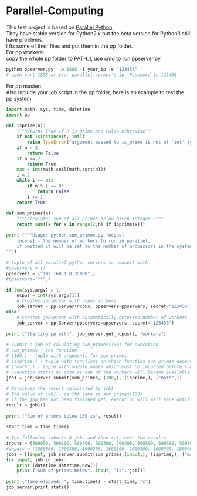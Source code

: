 # Parallel-Computing
This test project is based on [Parallel Python](https://www.parallelpython.com/)<br>
They have stable version for Python2.x but the beta version for Python3 still have problems.<br>
I fix some of their files and put them in the pp folder. <br>
For pp workers:<br>
copy the whole pp folder to PATH_1, use cmd to run ppserver.py<br>
```python
python ppserver.py  -p 1888 -i your_ip -s "123456"
# open port 1888 at your parallel worker's ip. Password is 123456
```
For pp master:<br>
Also include your job script in the pp folder, here is an example to test the pp system<br>
```python
import math, sys, time, datetime
import pp
 
def isprime(n):
    """Returns True if n is prime and False otherwise"""
    if not isinstance(n, int):
        raise TypeError("argument passed to is_prime is not of 'int' type")
    if n < 2:
        return False
    if n == 2:
        return True
    max = int(math.ceil(math.sqrt(n)))
    i = 2
    while i <= max:
        if n % i == 0:
            return False
        i += 1
    return True
 
def sum_primes(n):
    """Calculates sum of all primes below given integer n"""
    return sum([x for x in range(2,n) if isprime(x)])
 
print ("""Usage: python sum_primes.py [ncpus]
    [ncpus] - the number of workers to run in parallel, 
    if omitted it will be set to the number of processors in the system
""")
 
# tuple of all parallel python servers to connect with
#ppservers = ()
ppservers = ("192.168.1.8:35000",)
#ppservers=("*",)
 
if len(sys.argv) > 1:
    ncpus = int(sys.argv[1])
    # Creates jobserver with ncpus workers
    job_server = pp.Server(ncpus, ppservers=ppservers, secret="123456")
else:
    # Creates jobserver with automatically detected number of workers
    job_server = pp.Server(ppservers=ppservers, secret="123456")
 
print ("Starting pp with", job_server.get_ncpus(), "workers")
 
# Submit a job of calulating sum_primes(100) for execution. 
# sum_primes - the function
# (100,) - tuple with arguments for sum_primes
# (isprime,) - tuple with functions on which function sum_primes depends
# ("math",) - tuple with module names which must be imported before sum_primes execution
# Execution starts as soon as one of the workers will become available
job1 = job_server.submit(sum_primes, (100,), (isprime,), ("math",))
 
# Retrieves the result calculated by job1
# The value of job1() is the same as sum_primes(100)
# If the job has not been finished yet, execution will wait here until result is available
result = job1()
 
print ("Sum of primes below 100 is", result)
 
start_time = time.time()
 
# The following submits 8 jobs and then retrieves the results
inputs = (500000, 500100, 500200, 500300, 500400, 500500, 500600, 500700, 500000, 500100, 500200, 500300, 500400, 500500, 500600, 500700)
#inputs = (1000000, 1000100, 1000200, 1000300, 1000400, 1000500, 1000600, 1000700)
jobs = [(input, job_server.submit(sum_primes,(input,), (isprime,), ("math",))) for input in inputs]
for input, job in jobs:
    print (datetime.datetime.now())
    print ("Sum of primes below", input, "is", job())
 
print ("Time elapsed: ", time.time() - start_time, "s")
job_server.print_stats()
```

